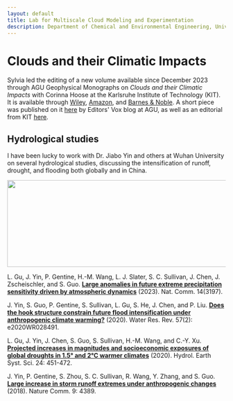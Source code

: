 ```yaml
---
layout: default
title: Lab for Multiscale Cloud Modeling and Experimentation
description: Department of Chemical and Environmental Engineering, University of Arizona
---
```


# Clouds and their Climatic Impacts

Sylvia led the editing of a new volume available since December 2023 through AGU Geophysical Monographs on _Clouds and their Climatic Impacts_ with Corinna Hoose at the Karlsruhe Institute of Technology (KIT). It is available through [Wiley](https://www.wiley.com/en-us/Clouds+and+Their+Climatic+Impact%3A+Radiation%2C+Circulation%2C+and+Precipitation-p-9781119700319), [Amazon](https://www.amazon.com/Clouds-their-Climatic-Impact-Precipitation/dp/1119700310/ref=sr_1_1?crid=9KB5FH7KEM9Z&keywords=clouds+and+their+climatic+impact&qid=1702921601&sprefix=clouds+and+their+climatic+impac%2Caps%2C299&sr=8-1&ufe=app_do%3Aamzn1.fos.17d9e15d-4e43-4581-b373-0e5c1a776d5d), and [Barnes & Noble](https://www.barnesandnoble.com/w/book/1143372658). A short piece was published on it [here](https://eos.org/editors-vox/the-complexity-of-clouds-circulation-and-climate) by Editors' Vox blog at AGU, as well as an editorial from KIT [here](https://www.imk-tro.kit.edu/12521.php).

## Hydrological studies

I have been lucky to work with Dr. Jiabo Yin and others at Wuhan University on several hydrological studies, discussing the intensification of runoff, drought, and flooding both globally and in China.

<img src="/Files/drought-severity.PNG" width="600" height="200" />

L. Gu, J. Yin, P. Gentine, H.-M. Wang, L. J. Slater, S. C. Sullivan, J. Chen, J. Zscheischler, and S. Guo. **[Large anomalies in future extreme precipitation sensitivity driven by atmospheric dynamics](https://www.nature.com/articles/s41467-023-39039-7)** (2023). Nat. Comm. 14(3197).

J. Yin, S. Guo, P. Gentine, S. Sullivan, L. Gu, S. He, J. Chen, and P. Liu. **[Does the hook structure constrain future flood intensification under anthropogenic climate warming?](https://agupubs.onlinelibrary.wiley.com/doi/abs/10.1029/2020WR028491)** (2020). Water Res. Rev. 57(2): e2020WR028491.

L. Gu, J. Yin, J. Chen, S. Guo, S. Sullivan, H.-M. Wang, and C.-Y. Xu. **[Projected increases in magnitudes and socioeconomic exposures of global droughts in 1.5° and 2°C warmer climates](https://hess.copernicus.org/articles/24/451/2020/)** (2020). Hydrol. Earth Syst. Sci. 24: 451-472. 

J. Yin, P. Gentine, S. Zhou, S. C. Sullivan, R. Wang, Y. Zhang, and S. Guo. **[Large increase in storm runoff extremes under anthropogenic changes](https://www.nature.com/articles/s41467-018-06765-2)** (2018). Nature Comm. 9: 4389.  

